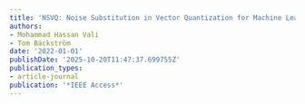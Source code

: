 ```yaml
---
title: 'NSVQ: Noise Substitution in Vector Quantization for Machine Learning'
authors:
- Mohammad Hassan Vali
- Tom Bäckström
date: '2022-01-01'
publishDate: '2025-10-20T11:47:37.699755Z'
publication_types:
- article-journal
publication: '*IEEE Access*'
---
```

